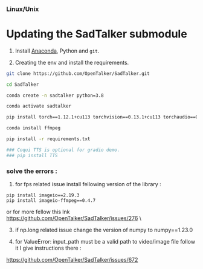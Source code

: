 
### Linux/Unix

# Updating the SadTalker submodule 

1. Install [Anaconda](https://www.anaconda.com/), Python and `git`.

2. Creating the env and install the requirements.
  ```bash
  git clone https://github.com/OpenTalker/SadTalker.git

  cd SadTalker 

  conda create -n sadtalker python=3.8

  conda activate sadtalker

  pip install torch==1.12.1+cu113 torchvision==0.13.1+cu113 torchaudio==0.12.1 --extra-index-url https://download.pytorch.org/whl/cu113

  conda install ffmpeg

  pip install -r requirements.txt

  ### Coqui TTS is optional for gradio demo. 
  ### pip install TTS

  ```


### solve the errors : 

1. for fps related issue install fellowing version of the library :
```
pip install imageio==2.19.3
pip install imageio-ffmpeg==0.4.7 
```

or for more fellow this lnk 
https://github.com/OpenTalker/SadTalker/issues/276   \


3. if np.long related issue 
change the version of numpy to numpy==1.23.0 


4. for ValueError: input_path must be a valid path to video/image file
follow it I give instructions there : 

https://github.com/OpenTalker/SadTalker/issues/672




